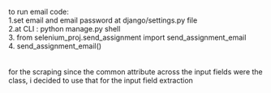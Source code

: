 to run email code:<br>
1.set email and email password at django/settings.py file<br>
2.at CLI : python manage.py shell<br>
3. from selenium_proj.send_assignment import send_assignment_email<br>
4. send_assignment_email()<br>
<br>
<br>
for the scraping since the common attribute across the input fields were the class, i decided to use that for the input field extraction
